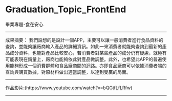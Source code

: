 # Graduation_Topic_FrontEnd
畢業專題-食在安心
<hr>
成果摘要：
我們設想的是設計一個APP，主要可以讓一般消費者進行食品資料的查詢，並能夠讓廠商輸入產品的詳細資訊。如此一來消費者就能夠查詢到最新的產品成分資料，也能對產品比較安心，若消費者對某些產品的成分仍有疑慮，就極有可能表現在銷量上，廠商也能夠依此對產品做調整。此外，也希望此APP的普遍使用能夠形成一個消費群體和食品廠商間的迴路。亦即食品廠商可以依據消費者端的查詢與購買數據，對原材料做出適當調整，以達到雙贏的局面。
<hr>
作品影片:(https://www.youtube.com/watch?v=bQGtfLfLRfw)
<hr>

